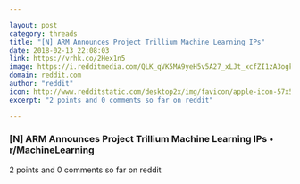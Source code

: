 ```yaml
---

layout: post
category: threads
title: "[N] ARM Announces Project Trillium Machine Learning IPs"
date: 2018-02-13 22:08:03
link: https://vrhk.co/2Hex1n5
image: https://i.redditmedia.com/QLK_qVK5MA9yeH5v5A27_xLJt_xcfZI1zA3ogkOLpgQ.jpg?w=320&s=b4a98a9ca96f01b733257138874bcd8a
domain: reddit.com
author: "reddit"
icon: http://www.redditstatic.com/desktop2x/img/favicon/apple-icon-57x57.png
excerpt: "2 points and 0 comments so far on reddit"

---
```


### [N] ARM Announces Project Trillium Machine Learning IPs • r/MachineLearning

2 points and 0 comments so far on reddit